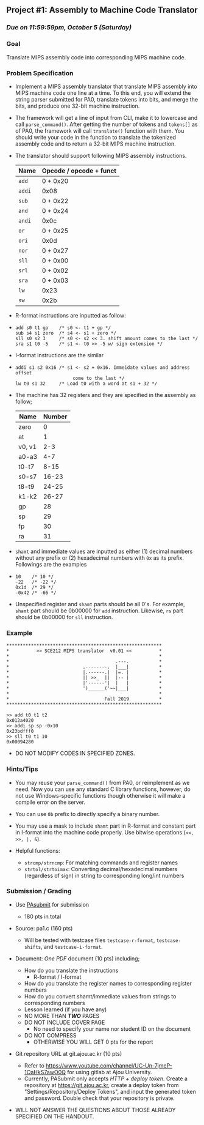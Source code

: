 ## Project #1: Assembly to Machine Code Translator

### ***Due on 11:59:59pm, October 5 (Saturday)***

### Goal

Translate MIPS assembly code into corresponding MIPS machine code.


### Problem Specification

- Implement a MIPS assembly translator that translate MIPS assembly into MIPS machine code one line at a time. To this end, you will extend the string parser submitted for PA0, translate tokens into bits, and merge the bits, and produce one 32-bit machine instruction.

- The framework will get a line of input from CLI, make it to lowercase and call `parse_command()`. After getting the number of tokens and `tokens[]` as of PA0, the framework will call `translate()` function with them. You should write your code in the function to translate the tokenized assembly code and to return a 32-bit MIPS machine instruction.

- The translator should support following MIPS assembly instructions.

  | Name   | Opcode / opcode + funct |
  | ------ | ----------------------- |
  | `add`  | 0 + 0x20                |
  | `addi` | 0x08                    |
  | `sub`  | 0 + 0x22                |
  | `and`  | 0 + 0x24                |
  | `andi` | 0x0c                    |
  | `or`   | 0 + 0x25                |
  | `ori`  | 0x0d                    |
	| `nor`  | 0 + 0x27                |
  | `sll`  | 0 + 0x00                |
  | `srl`  | 0 + 0x02                |
  | `sra`  | 0 + 0x03                |
  | `lw`   | 0x23                    |
  | `sw`   | 0x2b                    |


- R-format instructions are inputted as follow:

- ```
  add s0 t1 gp    /* s0 <- t1 + gp */
  sub s4 s1 zero  /* s4 <- s1 + zero */
  sll s0 s2 3     /* s0 <- s2 << 3. shift amount comes to the last */
  sra s1 t0 -5    /* s1 <- t0 >> -5 w/ sign extension */
  ```

- I-format instructions are the similar

- ```
  addi s1 s2 0x16 /* s1 <- s2 + 0x16. Immeidate values and address offset
	                   come to the last */
  lw t0 s1 32     /* Load t0 with a word at s1 + 32 */
  ```

- The machine has 32 registers and they are specified in the assembly as follow;

  | Name   | Number |
  | ------ | ------ |
  | zero   | 0      |
  | at     | 1      |
  | v0, v1 | 2-3    |
  | a0-a3  | 4-7    |
  | t0-t7  | 8-15   |
  | s0-s7  | 16-23  |
  | t8-t9  | 24-25  |
  | k1-k2  | 26-27  |
  | gp     | 28     |
  | sp     | 29     |
  | fp     | 30     |
  | ra     | 31     |

- `shamt` and immediate values are inputted as either (1) decimal numbers without any prefix or (2) hexadecimal numbers with `0x` as its prefix. Followings are the examples

- ```
  10    /* 10 */
  -22   /* -22 */
  0x1d  /* 29 */
  -0x42 /* -66 */
  ```

- Unspecified register and `shamt` parts should be all 0's. For example, `shamt` part should be 0b00000 for `add` instruction. Likewise, `rs` part should be 0b00000 for `sll` instruction.


### Example
```
*********************************************************
*          >> SCE212 MIPS translator  v0.01 <<          *
*                                                       *
*                                       .---.           *
*                           .--------.  |___|           *
*                           |.------.|  |=. |           *
*                           || >>_  ||  |-- |           *
*                           |'------'|  |   |           *
*                           ')______('~~|___|           *
*                                                       *
*                                   Fall 2019           *
*********************************************************

>> add t0 t1 t2
0x012a4020
>> addi sp sp -0x10
0x23bdfff0
>> sll t0 t1 10
0x00094280
```

- DO NOT MODIFY CODES IN SPECIFIED ZONES.


### Hints/Tips

- You may reuse your `parse_command()` from PA0, or reimplement as we need. Now you can use any standard C library functions, however, do not use Windows-specific functions though otherwise it will make a compile error on the server.

- You can use `0b` prefix to directly specify a binary number.

- You may use a mask to include `shamt` part in R-format and constant part in I-format into the machine code properly. Use bitwise operations (`<<, >>, |, &`).

- Helpful functions:
  - `strcmp/strncmp`: For matching commands and register names
  - `strtol/strtoimax`: Converting decimal/hexadecimal numbers (regardless of sign) in string to corresponding long/int numbers


### Submission / Grading

- Use [PAsubmit](https://sslab.ajou.ac.kr/pasubmit) for submission
	- 180 pts in total

- Source: pa1.c (160 pts)
  - Will be tested with testcase files `testcase-r-format`, `testcase-shifts`, and `testcase-i-format`.

- Document: *One PDF* document (10 pts) including;
	- How do you translate the instructions
		- R-format / I-format
	- How do you translate the register names to corresponding register numbers
	- How do you convert shamt/immediate values from strings to corresponding numbers
	- Lesson learned (if you have any)
	- NO MORE THAN ***TWO*** PAGES
	- DO NOT INCLUDE COVER PAGE
		- No need to specify your name nor student ID on the document
  - DO NOT COMPRESS
	- OTHERWISE YOU WILL GET 0 pts for the report

- Git repository URL at git.ajou.ac.kr (10 pts)
	- Refer to https://www.youtube.com/channel/UC-Un-7jmeP-1OaHkS7awO0Q for using gitlab at Ajou University.
  - Currently, PASubmit only accepts *HTTP + deploy token*. Create a repository at https://git.ajou.ac.kr, create a deploy token from "Settings/Repository/Deploy Tokens", and input the generated token and password. Double check that your repository is private.

- WILL NOT ANSWER THE QUESTIONS ABOUT THOSE ALREADY SPECIFIED ON THE HANDOUT.
